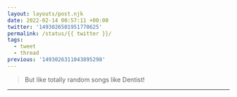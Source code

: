 ```yaml
---
layout: layouts/post.njk
date: 2022-02-14 00:57:11 +00:00
twitter: '1493026501951770625'
permalink: /status/{{ twitter }}/
tags: 
  - tweet
  - thread
previous: '1493026311043895298'
---
```


> But like totally random songs like Dentist!

---
